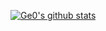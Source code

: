 [![Ge0's github stats](https://github-readme-stats.vercel.app/api?username=Ge0&count_private=true&?theme=radical)](https://github.com/anuraghazra/github-readme-stats)

